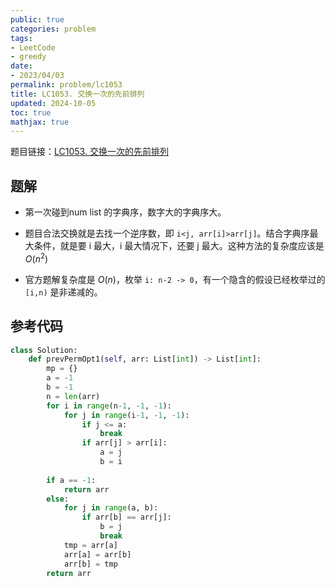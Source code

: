 ```yaml
---
public: true
categories: problem
tags:
- LeetCode
- greedy
date:
- 2023/04/03
permalink: problem/lc1053
title: LC1053. 交换一次的先前排列
updated: 2024-10-05
toc: true
mathjax: true
---
```


题目链接：[LC1053. 交换一次的先前排列](https://leetcode.cn/problems/previous-permutation-with-one-swap/)

<!--more-->

## 题解

  + 第一次碰到num list 的字典序，数字大的字典序大。

  + 题目合法交换就是去找一个逆序数，即 `i<j, arr[i]>arr[j]`。结合字典序最大条件，就是要 i 最大，i 最大情况下，还要 j 最大。这种方法的复杂度应该是 $O(n^2)$

  + 官方题解复杂度是 $O(n)$，枚举 `i: n-2 -> 0`，有一个隐含的假设已经枚举过的 `[i,n)` 是非递减的。

## 参考代码

```python
class Solution:
    def prevPermOpt1(self, arr: List[int]) -> List[int]:
        mp = {}
        a = -1
        b = -1
        n = len(arr)
        for i in range(n-1, -1, -1):
            for j in range(i-1, -1, -1):
                if j <= a:
                    break
                if arr[j] > arr[i]:
                    a = j
                    b = i
        
        if a == -1:
            return arr
        else:
            for j in range(a, b):
                if arr[b] == arr[j]:
                    b = j
                    break
            tmp = arr[a]
            arr[a] = arr[b]
            arr[b] = tmp
        return arr
```


